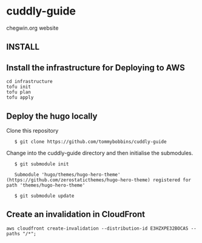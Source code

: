 # cuddly-guide
chegwin.org website

## INSTALL

## Install the infrastructure for Deploying to AWS

``` 
cd infrastructure
tofu init
tofu plan
tofu apply
```

## Deploy the hugo locally

Clone this repository

``` 
   $ git clone https://github.com/tommybobbins/cuddly-guide
```
 
Change into the cuddly-guide directory and then initialise the submodules.

```
   $ git submodule init

   Submodule 'hugo/themes/hugo-hero-theme' (https://github.com/zerostaticthemes/hugo-hero-theme) registered for path 'themes/hugo-hero-theme'

   $ git submodule update

```

## Create an invalidation in CloudFront

```
aws cloudfront create-invalidation --distribution-id E3HZXPE32BOCAS --paths "/*";
```
